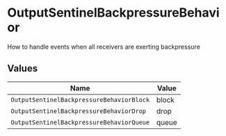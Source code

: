 # OutputSentinelBackpressureBehavior

How to handle events when all receivers are exerting backpressure


## Values

| Name                                      | Value                                     |
| ----------------------------------------- | ----------------------------------------- |
| `OutputSentinelBackpressureBehaviorBlock` | block                                     |
| `OutputSentinelBackpressureBehaviorDrop`  | drop                                      |
| `OutputSentinelBackpressureBehaviorQueue` | queue                                     |
